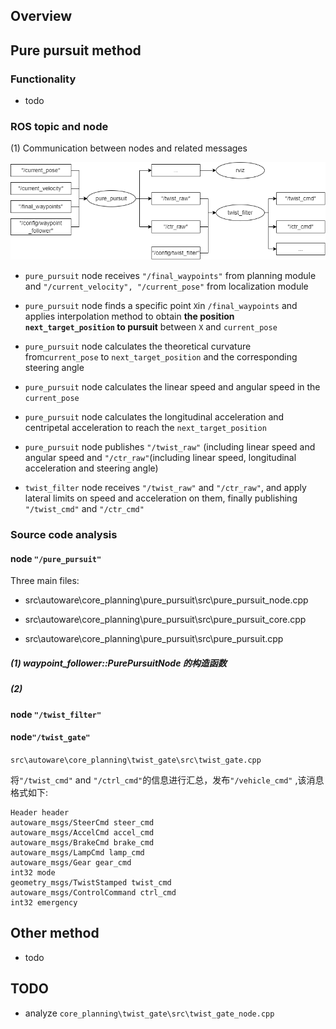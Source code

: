 ## Overview

## Pure pursuit method

### Functionality

- todo

### ROS topic and node

(1) Communication between nodes and related messages

![image](doc/control.png)

- `pure_pursuit` node receives `"/final_waypoints"` from planning module and `"/current_velocity", "/current_pose"` from localization module

- `pure_pursuit` node finds a specific point `X`in `/final_waypoints` and applies interpolation method to obtain **the position `next_target_position` to pursuit** between `X` and `current_pose`

- `pure_pursuit` node calculates the theoretical curvature from`current_pose` to `next_target_position` and the corresponding steering angle

- `pure_pursuit` node calculates the linear speed and angular speed in the `current_pose`

- `pure_pursuit` node calculates the longitudinal acceleration and centripetal acceleration to reach the `next_target_position`

- `pure_pursuit` node publishes `"/twist_raw"` (including linear speed and angular speed and `"/ctr_raw"`(including linear speed, longitudinal acceleration and steering angle)

- `twist_filter` node receives `"/twist_raw"` and `"/ctr_raw"`, and apply lateral limits on speed and acceleration on them, finally publishing `"/twist_cmd"` and `"/ctr_cmd"`

### Source code analysis

#### node `"/pure_pursuit"`

Three main files:

- src\autoware\core_planning\pure_pursuit\src\pure_pursuit_node.cpp

- src\autoware\core_planning\pure_pursuit\src\pure_pursuit_core.cpp

- src\autoware\core_planning\pure_pursuit\src\pure_pursuit.cpp

##### (1) waypoint_follower::PurePursuitNode 的构造函数

##### (2)

#### node `"/twist_filter"`

#### node`"/twist_gate"`

`src\autoware\core_planning\twist_gate\src\twist_gate.cpp`

将`"/twist_cmd"` and `"/ctrl_cmd"`的信息进行汇总，发布`"/vehicle_cmd"` ,该消息格式如下:

```
Header header
autoware_msgs/SteerCmd steer_cmd
autoware_msgs/AccelCmd accel_cmd
autoware_msgs/BrakeCmd brake_cmd
autoware_msgs/LampCmd lamp_cmd
autoware_msgs/Gear gear_cmd
int32 mode
geometry_msgs/TwistStamped twist_cmd
autoware_msgs/ControlCommand ctrl_cmd
int32 emergency
```

## Other method

- todo

## TODO

- analyze `core_planning\twist_gate\src\twist_gate_node.cpp`
